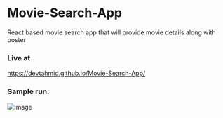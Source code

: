 # Movie-Search-App
React based movie search app that will provide movie details along with poster

### Live at 
https://devtahmid.github.io/Movie-Search-App/

### Sample run: 
![image](https://user-images.githubusercontent.com/27241074/214443041-aa6797c0-82ae-49da-9145-5b6a2fbfbf99.png)

